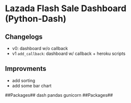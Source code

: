 # Lazada Flash Sale Dashboard (Python-Dash)

## Changelogs

- v0: dashboard w/o callback
- v1 `add_callback`: dashboard w/ callback + heroku scripts

## Improvments

- add sorting
- add some bar chart

##Packages##
dash
pandas
gunicorn
##Packages##

